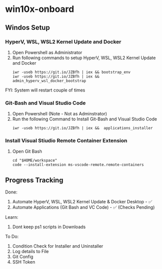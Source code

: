 # win10x-onboard

## Windos Setup 

### HyperV, WSL, WSL2 Kernel Update and Docker

1. Open Powershell as Administrator 
1. Run following commands to setup HyperV, WSL, WSL2 Kernel Update and Docker
    ```
    iwr -useb https://git.io/JZBfh | iex && bootstrap_env 
    iwr -useb https://git.io/JZBfh | iex && admin_hyperv_wsl_docker_bootstrap
    ```
FYI: System will restart couple of times 

### Git-Bash and Visual Studio Code

1. Open Powershell (Note - Not as Adminstrator)
1. Run the following Command to Install Git-Bash and Visual Studio Code
    ```
    iwr -useb https://git.io/JZBfh | iex &&  applications_installer
    ```

### Install Visual Stiudio Remote Container Extension 

1. Open Git Bash 
    ```
    cd "$HOME/workspace"
    code --install-extension ms-vscode-remote.remote-containers
    ```

## Progress Tracking

Done:
1. Automate HyperV, WSL, WSL2 Kernel Update & Docker Desktop - ✅
2. Automate Applications (Git Bash and VC Code) -  ✅ (Checks Pending)

Learn:
1. Dont keep ps1 scripts in Downloads 

To Do:
1. Condition Check for Installer and Uninstaller 
2. Log details to File 
3. Git Config 
4. SSH Token 